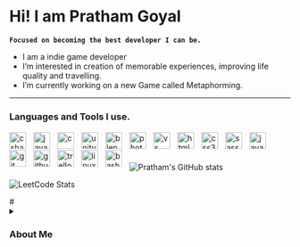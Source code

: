 # Hi! I am Pratham Goyal

**`Focused on becoming the best developer I can be.`**

- I am a indie game developer
- I’m interested in creation of memorable experiences, improving life quality and travelling.
- I’m currently working on a new Game called Metaphorming.

---

### Languages and Tools I use.


<img align="left" alt="csharp" width="30px" style="padding-right:10px; padding-top: 2px" src="https://cdn.jsdelivr.net/gh/devicons/devicon/icons/csharp/csharp-original.svg" />
<img align="left" alt="java" width="30px" style="padding-right:10px; padding-top: 2px" src="https://cdn.jsdelivr.net/gh/devicons/devicon/icons/java/java-original.svg" />
<img align="left" alt="c" width="30px" style="padding-right:10px; padding-top: 2px" src="https://cdn.jsdelivr.net/gh/devicons/devicon/icons/c/c-original.svg" />
<img align="left" alt="unity" width="30px" style="padding-right:10px; padding-top: 2px" src="https://cdn.jsdelivr.net/gh/devicons/devicon/icons/unity/unity-original.svg" />
<img align="left" alt="blender" width="30px" style="padding-right:10px; padding-top: 2px" src="https://cdn.jsdelivr.net/gh/devicons/devicon/icons/blender/blender-original.svg" />
<img align="left" alt="photoshop" width="30px" style="padding-right:10px; padding-top: 2px"  src="https://cdn.jsdelivr.net/gh/devicons/devicon/icons/photoshop/photoshop-plain.svg" />
<img align="left" alt="vs" width="30px" style="padding-right:10px; padding-top: 2px" src="https://cdn.jsdelivr.net/gh/devicons/devicon/icons/visualstudio/visualstudio-plain.svg" />
<img align="left" alt="html5" width="30px" style="padding-right:10px; padding-top: 2px" src="https://cdn.jsdelivr.net/gh/devicons/devicon/icons/html5/html5-original.svg" />
<img align="left" alt="css3" width="30px" style="padding-right:10px; padding-top: 2px" src="https://cdn.jsdelivr.net/gh/devicons/devicon/icons/css3/css3-original.svg" />
<img align="left" alt="sass" width="30px" style="padding-right:10px; padding-top: 2px" src="https://cdn.jsdelivr.net/gh/devicons/devicon/icons/sass/sass-original.svg" />
<img align="left" alt="javascript" width="30px" style="padding-right:10px; padding-top: 2px" src="https://cdn.jsdelivr.net/gh/devicons/devicon/icons/javascript/javascript-original.svg" />
<img align="left" alt="git" width="30px" style="padding-right:10px; padding-top: 2px" src="https://cdn.jsdelivr.net/gh/devicons/devicon/icons/git/git-original.svg" />
<img align="left" alt="github" width="30px" style="padding-right:10px; padding-top: 2px"  src="https://cdn.jsdelivr.net/gh/devicons/devicon/icons/github/github-original.svg" />
<img align="left" alt="trello" width="30px" style="padding-right:10px; padding-top: 2px"  src="https://cdn.jsdelivr.net/gh/devicons/devicon/icons/trello/trello-plain.svg" />
<img align="left" alt="linux" width="30px" style="padding-right:10px; padding-top: 2px" src="https://cdn.jsdelivr.net/gh/devicons/devicon/icons/linux/linux-original.svg" />
<img align="left" alt="bash" width="30px" style="padding-right:10px; padding-top: 2px" src="https://cdn.jsdelivr.net/gh/devicons/devicon/icons/bash/bash-original.svg" />

<br>

# 
<p align="center">

![Pratham's GitHub stats](https://github-readme-stats.vercel.app/api?username=pratham9&theme=dark&show_icons=true)

![LeetCode Stats](https://leetcard.jacoblin.cool/Pratham9?theme=dark&ext=heatmap&hide=ranking)
</p>
#

<details>
<summary><h3>About Me</h3></summary>
The interactive space, as we experience playing games, is not just a Cartesian coordinate system for representing objects, characters, narrative, or sound... I believe that there is a much deeper understanding of space in video games that we implicitly live as we play them. Space is created the second a player sits down and begins playing a game. Most of the time we think of this as a dialogical ‘interactive space’ — the player issues a command to the computer, and the game responds in some way, which the player responds to, ad infinitum. When we think of interaction in this way, we think of the player and game in some kind of unfolding dialogue with one another. But I see the player doing something different when they act in an interactive space. This space is not real but responses are, the compelling power of belief that this space carries is what I find most appealing. Believing and keeping an Innovative attitude, I believe, leads to a constant learning process. This approach adds to the already immense potential for innovation that exists in this field.

I have recently completed my education at Thompson Rivers University during this period I realized my strengths and Achilles heel, my interests and aversions, my future, and my compassion. I found that I'm scholarly in the sector of creation but I'm not intimidated by the prospect of striving hard in life. I have completed many solo and group projects. Where I got familiar with many different components of programming and video game development. I know my way around a multitude of software and continued to learn programming languages such as C# and Java. Due to this, I developed a problem-solving mindset, analytical skills, and accuracy. These tools have helped me to understand and expand my technical abilities and instigated a growth mindset within me.

My studies and past work experiences proved instructive and inspiring. The classes that I took gave me a firm grounding in the theory of programming, architecture design, application development, and mathematics. As nothing remains constant, so is true in the case of technology. It is impossible to progress without changes. I would like to research and specialize in the field of Video Game Development, in which I have a keen interest. Most importantly past few years of my learning helped to solidify my determination to devote my long-term career to this area. I continue to work on personal projects and programming problems as I believe that learning should be a continuous process and one should always remember "Progression, not Perfection".The interactive space, as we experience playing games, is not just a Cartesian coordinate system for representing objects, characters, narrative, or sound... I believe that there is a much deeper understanding of space in video games that we implicitly live as we play them. Space is created the second a player sits down and begins playing a game. Most of the time we think of this as a dialogical ‘interactive space’ — the player issues a command to the computer, and the game responds in some way, which the player responds to, ad infinitum. When we think of interaction in this way, we think of the player and game in some kind of unfolding dialogue with one another. But I see the player doing something different when they act in an interactive space. This space is not real but responses are, the compelling power of belief that this space carries is what I find most appealing. Believing and keeping an Innovative attitude, I believe, leads to a constant learning process. This approach adds to the already immense potential for innovation that exists in this field. I have recently completed my education at Thompson Rivers University during this period I realized my strengths and Achilles heel, my interests and aversions, my future, and my compassion. I found that I'm scholarly in the sector of creation but I'm not intimidated by the prospect of striving hard in life. I have completed many solo and group projects. Where I got familiar with many different components of programming and video game development. I know my way around a multitude of software and continued to learn programming languages such as C# and Java. Due to this, I developed a problem-solving mindset, analytical skills, and accuracy. These tools have helped me to understand and expand my technical abilities and instigated a growth mindset within me. My studies and past work experiences proved instructive and inspiring. The classes that I took gave me a firm grounding in the theory of programming, architecture design, application development, and mathematics. As nothing remains constant, so is true in the case of technology. It is impossible to progress without changes. I would like to research and specialize in the field of Video Game Development, in which I have a keen interest. Most importantly past few years of my learning helped to solidify my determination to devote my long-term career to this area. I continue to work on personal projects and programming problems as I believe that learning should be a continuous process and one should always remember "Progression, not Perfection".


<!---
Pratham9/Pratham9 is a ✨ special ✨ repository because its `README.md` (this file) appears on your GitHub profile.
You can click the Preview link to take a look at your changes.
--->
